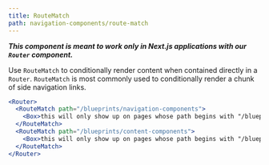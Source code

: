 ```yaml
---
title: RouteMatch
path: navigation-components/route-match
---
```


***This component is meant to work only in Next.js applications with our `Router` component.***

Use `RouteMatch` to conditionally render content when contained directly in a `Router`. `RouteMatch` is most commonly used to conditionally render a chunk of side navigation links.


```.jsx
<Router>
  <RouteMatch path="/blueprints/navigation-components">
    <Box>this will only show up on pages whose path begins with "/blueprints/navigation-components"</Box>
  </RouteMatch>
  <RouteMatch path="/blueprints/content-components">
    <Box>this will only show up on pages whose path begins with "/blueprints/content-components"</Box>
  </RouteMatch>
</Router>

```
